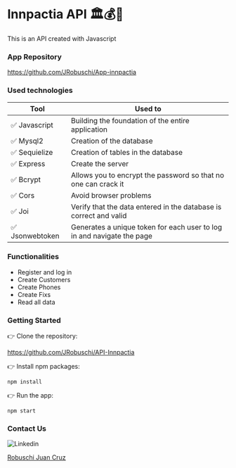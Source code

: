 # Innpactia API 🏛️💰💱

This is an API created with Javascript

### App Repository

https://github.com/JRobuschi/App-innpactia

### Used technologies

| Tool            | Used to                                                                |
| --------------- | ---------------------------------------------------------------------- |
| ✅ Javascript   | Building the foundation of the entire application                      |
| ✅ Mysql2       | Creation of the database                                               |
| ✅ Sequielize   | Creation of tables in the database                                     |
| ✅ Express      | Create the server                                                      |
| ✅ Bcrypt       | Allows you to encrypt the password so that no one can crack it         |
| ✅ Cors         | Avoid browser problems                                                 |
| ✅ Joi          | Verify that the data entered in the database is correct and valid      |
| ✅ Jsonwebtoken | Generates a unique token for each user to log in and navigate the page |

### Functionalities

- Register and log in
- Create Customers
- Create Phones
- Create Fixs
- Read all data

### Getting Started

👉 Clone the repository:

https://github.com/JRobuschi/API-Innpactia

👉 Install npm packages:

`npm install`

👉 Run the app:

`npm start`

### Contact Us

<img src="https://camo.githubusercontent.com/7e1a1a039c75a7c4d2a91d7f97bf0a1c2adcf7cb49b7dbbfc02963a4f9fdaca4/68747470733a2f2f696d672e736869656c64732e696f2f62616467652f6c696e6b6564696e2d2532333030373742352e7376673f7374796c653d666f722d7468652d6261646765266c6f676f3d6c696e6b6564696e266c6f676f436f6c6f723d7768697465" alt="Linkedin" data-canonical-src="https://img.shields.io/badge/linkedin-%230077B5.svg?style=for-the-badge&amp;logo=linkedin&amp;logoColor=white" style="max-width: 100%;">

<a href="https://www.linkedin.com/in/juan-cruz-robuschi/"><u>Robuschi Juan Cruz<u><a><br>
